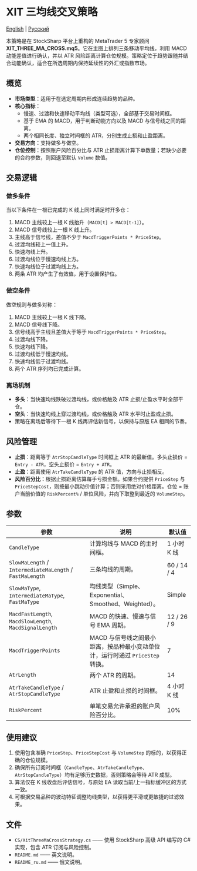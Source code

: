 # XIT 三均线交叉策略
[English](README.md) | [Русский](README_ru.md)

本策略是在 StockSharp 平台上重构的 MetaTrader 5 专家顾问 **XIT_THREE_MA_CROSS.mq5**。它在主图上排列三条移动平均线，利用 MACD 动能差值进行确认，并以 ATR 风险距离计算仓位规模。策略定位于趋势跟随并结合动能确认，适合在所选周期内保持延续性的外汇或指数市场。

## 概览

- **市场类型**：适用于在选定周期内形成连续趋势的品种。
- **核心指标**：
  - 慢速、过渡和快速移动平均线（类型可选），全部基于交易时间框。
  - 基于 EMA 的 MACD，用于判断动能方向以及 MACD 与信号线之间的距离。
  - 两个相同长度、独立时间框的 ATR，分别生成止损和止盈距离。
- **交易方向**：支持做多与做空。
- **仓位控制**：按照账户风险百分比与 ATR 止损距离计算下单数量；若缺少必要的合约参数，则回退至默认 `Volume` 数值。

## 交易逻辑

### 做多条件

当以下条件在一根已完成的 K 线上同时满足时开多仓：

1. MACD 主线较上一根 K 线抬升（`MACD[t] > MACD[t-1]`）。
2. MACD 信号线较上一根 K 线上升。
3. 主线高于信号线，差值不少于 `MacdTriggerPoints * PriceStep`。
4. 过渡均线较上一值上升。
5. 快速均线上升。
6. 过渡均线位于慢速均线上方。
7. 快速均线位于过渡均线上方。
8. 两条 ATR 均产生了有效值，用于设置保护位。

### 做空条件

做空规则与做多对称：

1. MACD 主线较上一根 K 线下降。
2. MACD 信号线下降。
3. 信号线高于主线且差值大于等于 `MacdTriggerPoints * PriceStep`。
4. 过渡均线下降。
5. 快速均线下降。
6. 过渡均线低于慢速均线。
7. 快速均线低于过渡均线。
8. 两个 ATR 序列均已完成计算。

### 离场机制

- **多头**：当快速均线跌破过渡均线，或价格触及 ATR 止损/止盈水平时全部平仓。
- **空头**：当快速均线上穿过渡均线，或价格触及 ATR 水平时止盈或止损。
- 策略在离场后等待下一根 K 线再评估新信号，以保持与原版 EA 相同的节奏。

## 风险管理

- **止损**：距离等于 `AtrStopCandleType` 时间框上 ATR 的最新值。多头止损价 = `Entry - ATR`，空头止损价 = `Entry + ATR`。
- **止盈**：距离使用 `AtrTakeCandleType` 的 ATR 值，方向与止损相反。
- **风险百分比**：根据止损距离估算每手亏损金额。如果合约提供 `PriceStep` 与 `PriceStepCost`，则按最小跳动价值计算；否则采用绝对价格距离。仓位 = 账户当前价值的 `RiskPercent%` / 单位风险，并向下取整到最近的 `VolumeStep`。

## 参数

| 参数 | 说明 | 默认值 |
| --- | --- | --- |
| `CandleType` | 计算均线与 MACD 的主时间框。 | 1 小时 K 线 |
| `SlowMaLength` / `IntermediateMaLength` / `FastMaLength` | 三条均线的周期。 | 60 / 14 / 4 |
| `SlowMaType`, `IntermediateMaType`, `FastMaType` | 均线类型（Simple、Exponential、Smoothed、Weighted）。 | Simple |
| `MacdFastLength`, `MacdSlowLength`, `MacdSignalLength` | MACD 的快速、慢速与信号 EMA 周期。 | 12 / 26 / 9 |
| `MacdTriggerPoints` | MACD 与信号线之间最小距离，按品种最小变动单位计，运行时通过 `PriceStep` 转换。 | 7 |
| `AtrLength` | 两个 ATR 的周期。 | 14 |
| `AtrTakeCandleType` / `AtrStopCandleType` | ATR 止盈和止损的时间框。 | 4 小时 K 线 |
| `RiskPercent` | 单笔交易允许承担的账户风险百分比。 | 10% |

## 使用建议

1. 使用包含准确 `PriceStep`、`PriceStepCost` 与 `VolumeStep` 的标的，以获得正确的仓位规模。
2. 确保所有订阅时间框（`CandleType`、`AtrTakeCandleType`、`AtrStopCandleType`）均有足够历史数据，否则策略会等待 ATR 成型。
3. 算法仅在 K 线收盘后评估信号，与原始 EA 读取当前/上一指标缓冲区的方式一致。
4. 可根据交易品种的波动特征调整均线类型，以获得更平滑或更敏捷的过滤效果。

## 文件

- `CS/XitThreeMaCrossStrategy.cs` —— 使用 StockSharp 高级 API 编写的 C# 实现，包含 ATR 订阅与风险控制。
- `README.md` —— 英文说明。
- `README_ru.md` —— 俄文说明。
